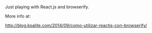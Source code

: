 Just playing with React.js and browserify.

More info at:

http://blog.koalite.com/2014/09/como-utilizar-reactjs-con-browserify/